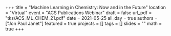 +++
title = "Machine Learning in Chemistry: Now and in the Future"
location = "Virtual"
event = "ACS Publications Webinar"
draft = false
url_pdf = "tks/ACS_ML_CHEM_21.pdf"
date = 2021-05-25
all_day = true
authors = ["Jon Paul Janet"]
featured = true
projects = []
tags = []
slides = ""
math = true
+++
